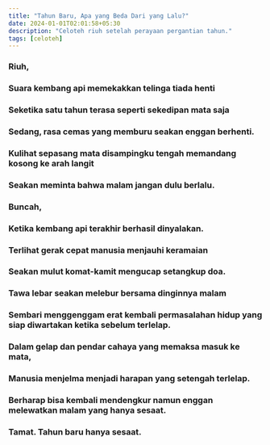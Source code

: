 ```yaml
---
title: "Tahun Baru, Apa yang Beda Dari yang Lalu?"
date: 2024-01-01T02:01:58+05:30
description: "Celoteh riuh setelah perayaan pergantian tahun."
tags: [celoteh]
---
```


### Riuh,
### Suara kembang api memekakkan telinga tiada henti
### Seketika satu tahun terasa seperti sekedipan mata saja
### Sedang, rasa cemas yang memburu seakan enggan berhenti.

### Kulihat sepasang mata disampingku tengah memandang kosong ke arah langit
### Seakan meminta bahwa malam jangan dulu berlalu.
### Buncah,
### Ketika kembang api terakhir berhasil dinyalakan.

### Terlihat gerak cepat manusia menjauhi keramaian
### Seakan mulut komat-kamit mengucap setangkup doa.
### Tawa lebar seakan melebur bersama dinginnya malam
### Sembari menggenggam erat kembali permasalahan hidup yang siap diwartakan ketika sebelum terlelap.

### Dalam gelap dan pendar cahaya yang memaksa masuk ke mata,
### Manusia menjelma menjadi harapan yang setengah terlelap.
### Berharap bisa kembali mendengkur namun enggan melewatkan malam yang hanya sesaat.
### Tamat. Tahun baru hanya sesaat.
